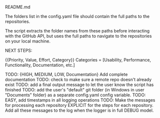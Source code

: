 README.md 

The folders list in the config.yaml file should contain the full paths to the repositories. 

The script extracts the folder names from these paths before interacting with the GitHub API, but uses the full paths to navigate to the repositories on your local machine.

NEXT STEPS: 

{{Priority, Value, Effort, Category}}
Categories = [Usability, Performance, Functionality, Documentation, etc.]

TODO: {HIGH, MEDIUM, LOW, Documentation} Add complete documentation
TODO: check to make sure a remote repo doesn't already exist
TODO: add a final output message to let the user know the script has finished
TODO: add the user's "default" git folder (in Windows in user "Documents" folder) as a separate config.yaml config variable.
TODO: EASY, add timestamps in all logging operations
TODO: Make the messages for processing each repository EXPLICIT for the steps for each repository.   Add all these messages to the log when the logger is in full DEBUG model. 


